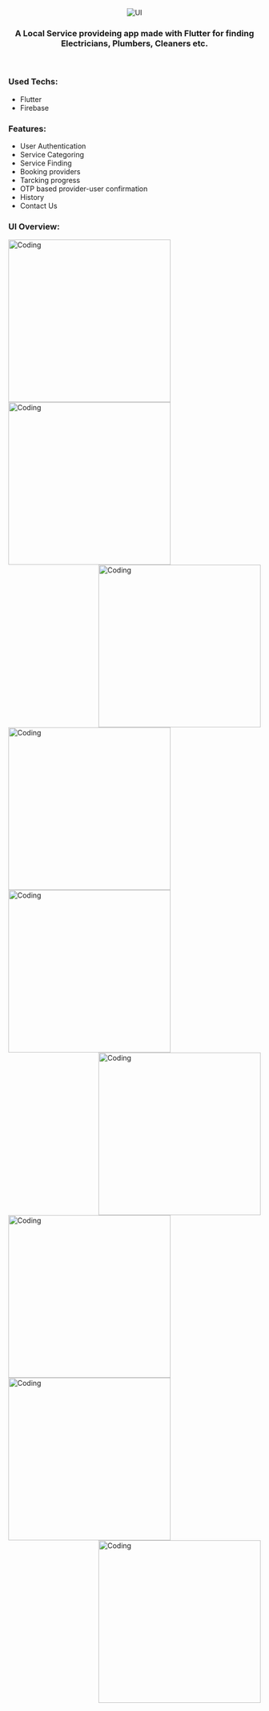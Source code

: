 <div align="center">
    <img alt="UI" src="https://github.com/Anujit-Datta/service_provider/blob/main/assets/appLogo.png">
</div>
<h3 align="center">A Local Service provideing app made with Flutter for finding Electricians, Plumbers, Cleaners etc.</h3><br>


<h3 align="left">Used Techs:</h3>

- Flutter
- Firebase


<h3 align="left">Features:</h3>

- User Authentication
- Service Categoring
- Service Finding
- Booking providers
- Tarcking progress
- OTP based provider-user confirmation 
- History
- Contact Us


<h3 align="left">UI Overview:</h3>

<img align="left" alt="Coding" width="324" src="https://github.com/Anujit-Datta/ecommerce/blob/master/assets/gtihubScreenshots/Screenshot_20240904_165618.png">    <img align="center" alt="Coding" width="324" src="https://github.com/Anujit-Datta/ecommerce/blob/master/assets/gtihubScreenshots/Screenshot_20240904_164247.png">        <img align="right" alt="Coding" width="324" src="https://github.com/Anujit-Datta/ecommerce/blob/master/assets/gtihubScreenshots/Screenshot_20240904_164322.png">


<img align="left" alt="Coding" width="324" src="https://github.com/Anujit-Datta/ecommerce/blob/master/assets/gtihubScreenshots/Screenshot_20240904_165618.png">    <img align="center" alt="Coding" width="324" src="https://github.com/Anujit-Datta/ecommerce/blob/master/assets/gtihubScreenshots/Screenshot_20240904_165618.png">        <img align="right" alt="Coding" width="324" src="https://github.com/Anujit-Datta/ecommerce/blob/master/assets/gtihubScreenshots/Screenshot_20240904_165618.png">


<img align="left" alt="Coding" width="324" src="https://github.com/Anujit-Datta/ecommerce/blob/master/assets/gtihubScreenshots/Screenshot_20240904_165618.png">    <img align="center" alt="Coding" width="324" src="https://github.com/Anujit-Datta/ecommerce/blob/master/assets/gtihubScreenshots/Screenshot_20240904_165618.png">        <img align="right" alt="Coding" width="324" src="https://github.com/Anujit-Datta/ecommerce/blob/master/assets/gtihubScreenshots/Screenshot_20240904_165618.png">


